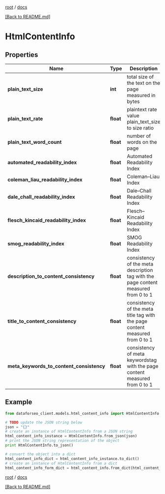 [root](./../ "root") / [docs](./ "docs")

[[Back to README.md]](./../README.md "[Back to README.md]")

# HtmlContentInfo

## Properties

Name | Type | Description | Notes
------------ | ------------- | ------------- | -------------
**plain_text_size** | **int** | total size of the text on the page measured in bytes | [optional]
**plain_text_rate** | **float** | plaintext rate value plain_text_size to size ratio | [optional]
**plain_text_word_count** | **float** | number of words on the page | [optional]
**automated_readability_index** | **float** | Automated Readability Index | [optional]
**coleman_liau_readability_index** | **float** | Coleman–Liau Index | [optional]
**dale_chall_readability_index** | **float** | Dale–Chall Readability Index | [optional]
**flesch_kincaid_readability_index** | **float** | Flesch–Kincaid Readability Index | [optional]
**smog_readability_index** | **float** | SMOG Readability Index | [optional]
**description_to_content_consistency** | **float** | consistency of the meta description tag with the page content measured from 0 to 1 | [optional]
**title_to_content_consistency** | **float** | consistency of the meta title tag with the page content measured from 0 to 1 | [optional]
**meta_keywords_to_content_consistency** | **float** | consistency of meta keywordstag with the page content measured from 0 to 1 | [optional]

## Example

```python
from dataforseo_client.models.html_content_info import HtmlContentInfo

# TODO update the JSON string below
json = "{}"
# create an instance of HtmlContentInfo from a JSON string
html_content_info_instance = HtmlContentInfo.from_json(json)
# print the JSON string representation of the object
print HtmlContentInfo.to_json()

# convert the object into a dict
html_content_info_dict = html_content_info_instance.to_dict()
# create an instance of HtmlContentInfo from a dict
html_content_info_form_dict = html_content_info.from_dict(html_content_info_dict)
```

  

[root](./../ "root") / [docs](./ "docs")

[[Back to README.md]](./../README.md "[Back to README.md]")